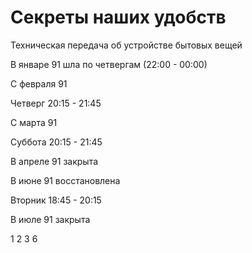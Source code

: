 # Секреты наших удобств

Техническая передача об устройстве бытовых вещей

В январе 91 шла по четвергам (22:00 - 00:00)

С февраля 91

Четверг 20:15 - 21:45

С марта 91

Суббота 20:15 - 21:45

В апреле 91 закрыта

В июне 91 восстановлена

Вторник 18:45 - 20:15

В июле 91 закрыта

1 2 3 6
